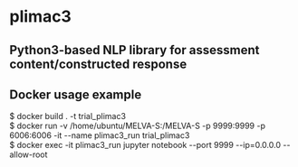 # plimac3
## Python3-based NLP library for assessment content/constructed response

## Docker usage example
$ docker build . -t trial_plimac3 <br>
$ docker run -v /home/ubuntu/MELVA-S:/MELVA-S -p 9999:9999 -p 6006:6006 -it --name plimac3_run trial_plimac3 <br>
$ docker exec -it plimac3_run jupyter notebook --port 9999 --ip=0.0.0.0 --allow-root <br>
